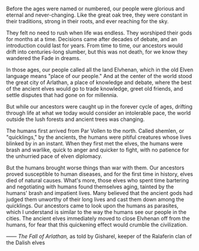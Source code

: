 Before the ages were named or numbered, our people were glorious and eternal and never-changing. Like the great oak tree, they were constant in their traditions, strong in their roots, and ever reaching for the sky.

They felt no need to rush when life was endless. They worshiped their gods for months at a time. Decisions came after decades of debate, and an introduction could last for years. From time to time, our ancestors would drift into centuries-long slumber, but this was not death, for we know they wandered the Fade in dreams.

In those ages, our people called all the land Elvhenan, which in the old Elven language means "place of our people." And at the center of the world stood the great city of Arlathan, a place of knowledge and debate, where the best of the ancient elves would go to trade knowledge, greet old friends, and settle disputes that had gone on for millennia.

But while our ancestors were caught up in the forever cycle of ages, drifting through life at what we today would consider an intolerable pace, the world outside the lush forests and ancient trees was changing.

The humans first arrived from Par Vollen to the north. Called shemlen, or "quicklings," by the ancients, the humans were pitiful creatures whose lives blinked by in an instant. When they first met the elves, the humans were brash and warlike, quick to anger and quicker to fight, with no patience for the unhurried pace of elven diplomacy.

But the humans brought worse things than war with them. Our ancestors proved susceptible to human diseases, and for the first time in history, elves died of natural causes. What's more, those elves who spent time bartering and negotiating with humans found themselves aging, tainted by the humans' brash and impatient lives. Many believed that the ancient gods had judged them unworthy of their long lives and cast them down among the quicklings. Our ancestors came to look upon the humans as parasites, which I understand is similar to the way the humans see our people in the cities. The ancient elves immediately moved to close Elvhenan off from the humans, for fear that this quickening effect would crumble the civilization.

—— <i> The Fall of Arlathan, </i> as told by Gisharel, keeper of the Ralaferin clan of the Dalish elves